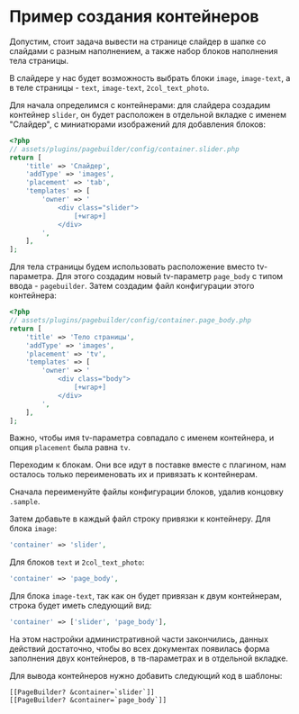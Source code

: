 # Пример создания контейнеров

Допустим, стоит задача вывести на странице слайдер в шапке со слайдами с разным наполнением, а также набор блоков наполнения тела страницы.

В слайдере у нас будет возможность выбрать блоки `image`, `image-text`, а в теле страницы - `text`, `image-text`, `2col_text_photo`.

Для начала определимся с контейнерами: для слайдера создадим контейнер `slider`, он будет расположен в отдельной вкладке с именем "Слайдер", с миниатюрами изображений для добавления блоков:

```php
<?php
// assets/plugins/pagebuilder/config/container.slider.php
return [
    'title' => 'Слайдер',
    'addType' => 'images',
    'placement' => 'tab',
    'templates' => [
        'owner' => '
            <div class="slider">
                [+wrap+]
            </div>
        ',
    ],
];
```

Для тела страницы будем использовать расположение вместо tv-параметра. Для этого создадим новый tv-параметр `page_body` с типом ввода - `pagebuilder`. Затем создадим файл конфигурации этого контейнера:

```php
<?php
// assets/plugins/pagebuilder/config/container.page_body.php
return [
    'title' => 'Тело страницы',
    'addType' => 'images',
    'placement' => 'tv',
    'templates' => [
        'owner' => '
            <div class="body">
                [+wrap+]
            </div>
        ',
    ],
];
```

Важно, чтобы имя tv-параметра совпадало с именем контейнера, и опция `placement` была равна `tv`.

Переходим к блокам. Они все идут в поставке вместе с плагином, нам осталось только переименовать их и привязать к контейнерам.

Сначала переименуйте файлы конфигурации блоков, удалив концовку `.sample`.

Затем добавьте в каждый файл строку привязки к контейнеру. Для блока `image`:

```php
'container' => 'slider',
```

Для блоков `text` и `2col_text_photo`:

```php
'container' => 'page_body',
```

Для блока `image-text`, так как он будет привязан к двум контейнерам, строка будет иметь следующий вид:

```php
'container' => ['slider', 'page_body'],
```

На этом настройки административной части закончились, данных действий достаточно, чтобы во всех документах появилась форма заполнения двух контейнеров, в тв-параметрах и в отдельной вкладке.

Для вывода контейнеров нужно добавить следующий код в шаблоны:

```
[[PageBuilder? &container=`slider`]]
[[PageBuilder? &container=`page_body`]]
```
